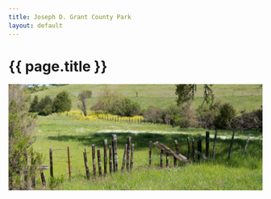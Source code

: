 ```yaml
---
title: Joseph D. Grant County Park
layout: default
---
```


# {{ page.title }}

<img src="jdg-01.jpg">
